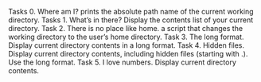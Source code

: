 Tasks 0. Where am I? prints the absolute path name of the current working directory.
Tasks 1. What’s in there? Display the contents list of your current directory.
Task 2. There is no place like home. a script that changes the working directory to the user’s home directory.
Task 3. The long format. Display current directory contents in a long format.
Task 4. Hidden files. Display current directory contents, including hidden files (starting with .). Use the long format.
Task 5. I love numbers. Display current directory contents.
